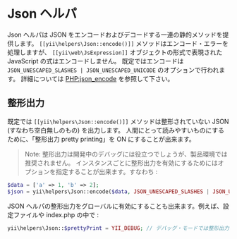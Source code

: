 Json ヘルパ
===========

Json ヘルパは JSON をエンコードおよびデコードする一連の静的メソッドを提供します。
`[[yii\helpers\Json::encode()]]` メソッドはエンコード・エラーを処理しますが、
 `[[yii\web\JsExpression]]` オブジェクトの形式で表現された JavaScript の式はエンコードしません。
既定ではエンコードは `JSON_UNESCAPED_SLASHES | JSON_UNESCAPED_UNICODE` のオプションで行われます。
詳細については [PHP:json_encode](https://www.php.net/manual/ja/function.json-encode.php) を参照して下さい。

## 整形出力 <span id="pretty-print"></span>

既定では `[[yii\helpers\Json::encode()]]` メソッドは整形されていない JSON (すなわち空白無しのもの) を出力します。
人間にとって読みやすいものにするために、「整形出力 pretty printing」を ON にすることが出来ます。

> Note: 整形出力は開発中のデバッグには役立つでしょうが、製品環境では推奨されません。
インスタンスごとに整形出力を有効にするためにはオプションを指定することが出来ます。すなわち :

```php
$data = ['a' => 1, 'b' => 2];
$json = yii\helpers\Json::encode($data, JSON_UNESCAPED_SLASHES | JSON_UNESCAPED_UNICODE | JSON_PRETTY_PRINT);
```
JSON ヘルパの整形出力をグローバルに有効にすることも出来ます。例えば、設定ファイルや index.php の中で :
```php
yii\helpers\Json::$prettyPrint = YII_DEBUG; // デバッグ・モードでは整形出力を使用
```
